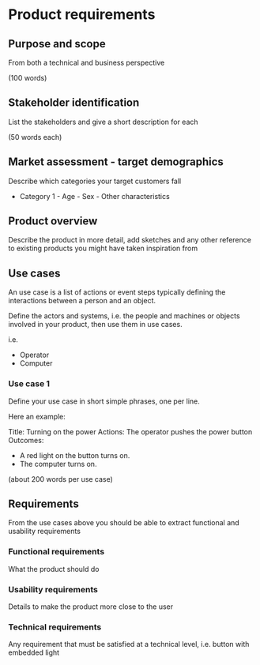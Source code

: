 # Product requirements

## Purpose and scope

From both a technical and business perspective

(100 words)

## Stakeholder identification

List the stakeholders and give a short description for each

(50 words each)

## Market assessment - target demographics

Describe which categories your target customers fall 

- Category 1 - Age - Sex - Other characteristics

## Product overview

Describe the product in more detail, add sketches and any other
reference to existing products you might have taken inspiration from

## Use cases

An use case is a list of actions or event steps typically defining the interactions between a person and an object.

Define the actors and systems, i.e. the people and machines or objects involved in your product, then use them in use cases.

i.e. 

- Operator
- Computer

### Use case 1

Define your use case in short simple phrases, one per line.

Here an example:

Title: Turning on the power
Actions: The operator pushes the power button 
Outcomes: 
- A red light on the button turns on.
- The computer turns on.

(about 200 words per use case)

## Requirements

From the use cases above you should be able to extract functional and usability requirements

### Functional requirements

What the product should do

### Usability requirements

Details to make the product more close to the user

### Technical requirements

Any requirement that must be satisfied at a technical level, i.e. button with embedded light

